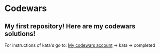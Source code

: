 # Codewars
My first repository!
Here are my codewars solutions!
---
For instructions of kata's go to:
[My codewars account](https://www.codewars.com/users/dbomen) -> kata -> completed 
